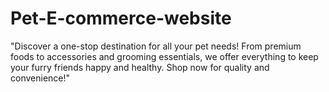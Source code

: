 # Pet-E-commerce-website
"Discover a one-stop destination for all your pet needs! From premium foods to accessories and grooming essentials, we offer everything to keep your furry friends happy and healthy. Shop now for quality and convenience!"
